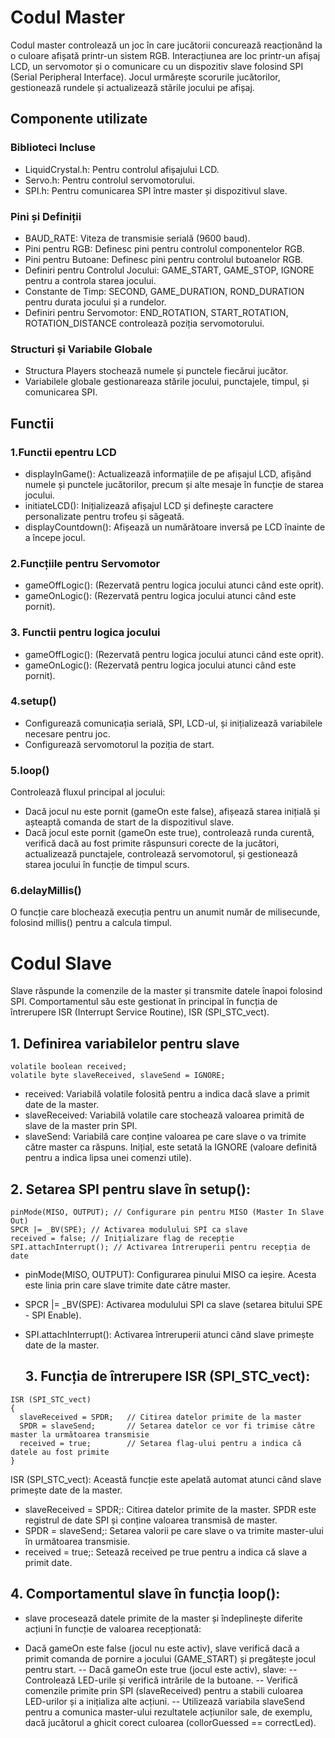 # Codul Master
Codul master controlează un joc în care jucătorii concurează reacționând la o culoare afișată printr-un sistem RGB.
Interacțiunea are loc printr-un afișaj LCD, un servomotor și o comunicare cu un dispozitiv slave folosind SPI (Serial Peripheral Interface).
Jocul urmărește scorurile jucătorilor, gestionează rundele și actualizează stările jocului pe afișaj.

## Componente utilizate
### Biblioteci Incluse

- LiquidCrystal.h: Pentru controlul afișajului LCD.
- Servo.h: Pentru controlul servomotorului.
- SPI.h: Pentru comunicarea SPI între master și dispozitivul slave.
### Pini și Definiții

- BAUD_RATE: Viteza de transmisie serială (9600 baud).
- Pini pentru RGB: Definesc pini pentru controlul componentelor RGB.
- Pini pentru Butoane: Definesc pini pentru controlul butoanelor RGB.
- Definiri pentru Controlul Jocului: GAME_START, GAME_STOP, IGNORE pentru a controla starea jocului.
- Constante de Timp: SECOND, GAME_DURATION, ROND_DURATION pentru durata jocului și a rundelor.
- Definiri pentru Servomotor: END_ROTATION, START_ROTATION, ROTATION_DISTANCE controlează poziția servomotorului.

### Structuri și Variabile Globale

- Structura Players stochează numele și punctele fiecărui jucător.
- Variabilele globale gestionareaza stările jocului, punctajele, timpul, și comunicarea SPI.

## Functii

### 1.Functii epentru LCD
- displayInGame(): Actualizează informațiile de pe afișajul LCD, afișând numele și punctele jucătorilor, precum și alte mesaje în funcție de starea jocului.
- initiateLCD(): Inițializează afișajul LCD și definește caractere personalizate pentru trofeu și săgeată.
- displayCountdown(): Afișează un numărătoare inversă pe LCD înainte de a începe jocul.

### 2.Funcțiile pentru Servomotor
- gameOffLogic(): (Rezervată pentru logica jocului atunci când este oprit).
- gameOnLogic(): (Rezervată pentru logica jocului atunci când este pornit).

 ### 3. Functii pentru logica jocului
- gameOffLogic(): (Rezervată pentru logica jocului atunci când este oprit).
- gameOnLogic(): (Rezervată pentru logica jocului atunci când este pornit).

### 4.setup()
- Configurează comunicația serială, SPI, LCD-ul, și inițializează variabilele necesare pentru joc.
- Configurează servomotorul la poziția de start.

 ### 5.loop()
Controlează fluxul principal al jocului:
  - Dacă jocul nu este pornit (gameOn este false), afișează starea inițială și așteaptă comanda de start de la dispozitivul slave.
  - Dacă jocul este pornit (gameOn este true), controlează runda curentă, verifică dacă au fost primite răspunsuri corecte de la jucători, actualizează punctajele, controlează servomotorul, și gestionează starea jocului în funcție de timpul scurs.

### 6.delayMillis()
O funcție care blochează execuția pentru un anumit număr de milisecunde, folosind millis() pentru a calcula timpul.


# Codul Slave
Slave răspunde la comenzile de la master și transmite datele înapoi folosind SPI.
Comportamentul său este gestionat în principal în funcția de întrerupere ISR (Interrupt Service Routine), ISR (SPI_STC_vect).

## 1. Definirea variabilelor pentru slave

```
volatile boolean received;
volatile byte slaveReceived, slaveSend = IGNORE;
```
- received: Variabilă volatile folosită pentru a indica dacă slave a primit date de la master.
- slaveReceived: Variabilă volatile care stochează valoarea primită de slave de la master prin SPI.
- slaveSend: Variabilă care conține valoarea pe care slave o va trimite către master ca răspuns. Inițial, este setată la IGNORE (valoare definită pentru a indica lipsa unei comenzi utile).

## 2. Setarea SPI pentru slave în setup():
```
pinMode(MISO, OUTPUT); // Configurare pin pentru MISO (Master In Slave Out)
SPCR |= _BV(SPE); // Activarea modulului SPI ca slave
received = false; // Inițializare flag de recepție
SPI.attachInterrupt(); // Activarea întreruperii pentru recepția de date
```
- pinMode(MISO, OUTPUT): Configurarea pinului MISO ca ieșire. Acesta este linia prin care slave trimite date către master.
- SPCR |= _BV(SPE): Activarea modulului SPI ca slave (setarea bitului SPE - SPI Enable).
- SPI.attachInterrupt(): Activarea întreruperii atunci când slave primește date de la master.

  ## 3. Funcția de întrerupere ISR (SPI_STC_vect):
```
ISR (SPI_STC_vect)
{
  slaveReceived = SPDR;   // Citirea datelor primite de la master
  SPDR = slaveSend;       // Setarea datelor ce vor fi trimise către master la următoarea transmisie
  received = true;        // Setarea flag-ului pentru a indica că datele au fost primite
}
```

ISR (SPI_STC_vect): Această funcție este apelată automat atunci când slave primește date de la master.
- slaveReceived = SPDR;: Citirea datelor primite de la master. SPDR este registrul de date SPI și conține valoarea transmisă de master.
- SPDR = slaveSend;: Setarea valorii pe care slave o va trimite master-ului în următoarea transmisie.
- received = true;: Setează received pe true pentru a indica că slave a primit date.

## 4. Comportamentul slave în funcția loop():

- slave procesează datele primite de la master și îndeplinește diferite acțiuni în funcție de valoarea recepționată:

- Dacă gameOn este false (jocul nu este activ), slave verifică dacă a primit comanda de pornire a jocului (GAME_START) și pregătește jocul pentru start.
-- Dacă gameOn este true (jocul este activ), slave:
-- Controlează LED-urile și verifică intrările de la butoane.
-- Verifică comenzile primite prin SPI (slaveReceived) pentru a stabili culoarea LED-urilor și a inițializa alte acțiuni.
-- Utilizează variabila slaveSend pentru a comunica master-ului rezultatele acțiunilor sale, de exemplu, dacă jucătorul a ghicit corect culoarea (collorGuessed == correctLed).
